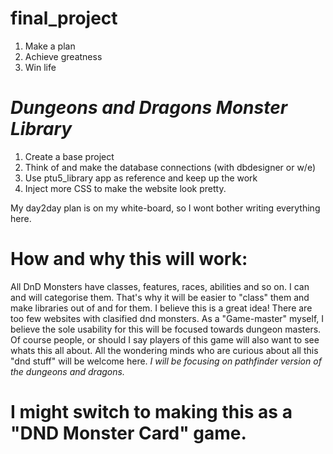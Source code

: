 # final_project

1. Make a plan
2. Achieve greatness
3. Win life

# <h1><b><i>Dungeons and Dragons Monster Library</i></b></h1>

1. Create a base project
2. Think of and make the database connections (with dbdesigner or w/e)
3. Use ptu5_library app as reference and keep up the work
4. Inject more CSS to make the website look pretty.

My day2day plan is on my white-board, so I wont bother writing everything here.

# How and why this will work:
All DnD Monsters have classes, features, races, abilities and so on. I can and will categorise them. That's why it will be easier to "class" them and make libraries out of and for them. I believe this is a great idea! There are too few websites with clasified dnd monsters. As a "Game-master" myself, I believe the sole usability for this will be focused towards dungeon masters. Of course people, or should I say players of this game will also want to see whats this all about. All the wondering minds who are curious about all this "dnd stuff" will be welcome here. <i>I will be focusing on pathfinder version of the dungeons and dragons.</i>

# I might switch to making this as a "DND Monster Card" game.
